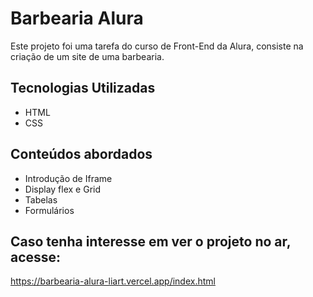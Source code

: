 # Barbearia Alura

Este projeto foi uma tarefa do curso de Front-End da Alura, consiste na criação de um site de uma barbearia.

## Tecnologias Utilizadas
* HTML
* CSS

## Conteúdos abordados
* Introdução de Iframe
* Display flex e Grid
* Tabelas
* Formulários

## Caso tenha interesse em ver o projeto no ar, acesse:

https://barbearia-alura-liart.vercel.app/index.html
